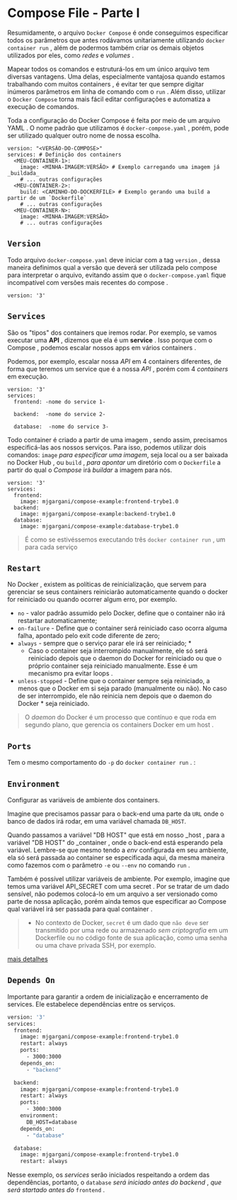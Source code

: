 # Compose File - Parte I
Resumidamente, o arquivo `Docker Compose` é onde conseguimos especificar todos os parâmetros que antes rodávamos unitariamente utilizando `docker container run` , além de podermos também criar os demais objetos utilizados por eles, como *redes* e *volumes* .

Mapear todos os comandos e estruturá-los em um único arquivo tem diversas vantagens. Uma delas, especialmente vantajosa quando estamos trabalhando com muitos containers , é evitar ter que sempre digitar inúmeros parâmetros em linha de comando com o `run` . Além disso, utilizar o `Docker Compose` torna mais fácil editar configurações e automatiza a execução de comandos.

Toda a configuração do Docker Compose é feita por meio de um arquivo YAML . O nome padrão que utilizamos é `docker-compose.yaml` , porém, pode ser utilizado qualquer outro nome de nossa escolha.
```
version: "<VERSÃO-DO-COMPOSE>"
services: # Definição dos containers
  <MEU-CONTAINER-1>:
    image: <MINHA-IMAGEM:VERSÃO> # Exemplo carregando uma imagem já _buildada_
    # ... outras configurações
  <MEU-CONTAINER-2>:
    build: <CAMINHO-DO-DOCKERFILE> # Exemplo gerando uma build a partir de um `Dockerfile`
    # ... outras configurações
  <MEU-CONTAINER-N>:
    image: <MINHA-IMAGEM:VERSÃO>
    # ... outras configurações
```


## `Version`
Todo arquivo `docker-compose.yaml` deve iniciar com a tag `version` , dessa maneira definimos qual a versão que deverá ser utilizada pelo compose para interpretar o arquivo, evitando assim que o `docker-compose.yaml` fique incompatível com versões mais recentes do compose .
```
version: '3'
```


## `Services`
São os "tipos" dos containers que iremos rodar. Por exemplo, se vamos executar uma **API** , dizemos que ela é um **service** . Isso porque com o Compose , podemos escalar nossos apps em vários containers .

Podemos, por exemplo, escalar nossa *API* em 4 containers diferentes, de forma que teremos um service que é a nossa *API* , porém com 4 *containers* em execução.
```
version: '3'
services:
  frontend: -nome do service 1-

  backend:  -nome do service 2-

  database:  -nome do service 3-
```

Todo container é criado a partir de uma imagem , sendo assim, precisamos especificá-las aos nossos serviços. Para isso, podemos utilizar dois comandos: `image` *para especificar uma imagem*, seja local ou a ser baixada no Docker Hub , ou `build` , *para apontar* um diretório com o `Dockerfile` a partir do qual o *Compose* irá *buildar* a imagem para nós.
```
version: '3'
services:
  frontend:
    image: mjgargani/compose-example:frontend-trybe1.0
  backend:
    image: mjgargani/compose-example:backend-trybe1.0
  database:
    image: mjgargani/compose-example:database-trybe1.0
```
> É como se estivéssemos executando três `docker container run` , um para cada serviço


## `Restart`
No Docker , existem as políticas de reinicialização, que servem para gerenciar se seus containers reiniciarão automaticamente quando o docker for reiniciado ou quando ocorrer algum erro, por exemplo.
- `no` - valor padrão assumido pelo Docker, define que o container não irá restartar automaticamente;
- `on-failure` - Define que o container será reiniciado caso ocorra alguma falha, apontado pelo exit code diferente de zero;
- `always` - sempre que o serviço parar ele irá ser reiniciado; *
  - Caso o container seja interrompido manualmente, ele só será reiniciado depois que o daemon do Docker for reiniciado ou que o próprio container seja reiniciado manualmente. Esse é um mecanismo pra evitar loops .
- `unless-stopped` - Define que o container sempre seja reiniciado, a menos que o Docker em si seja parado (manualmente ou não). No caso de ser interrompido, ele não reinicia nem depois que o daemon do Docker * seja reiniciado.

> O *daemon* do Docker é um processo que contínuo e que roda em segundo plano, que gerencia os containers Docker em um host .


## `Ports`
Tem o mesmo comportamento do `-p` do `docker container run` .
<pora do host>:<porta exposta do container>


## `Environment`
Configurar as variáveis de ambiente dos containers.

Imagine que precisamos passar para o back-end uma parte da `URL` onde o banco de dados irá rodar, em uma variável chamada `DB_HOST`.

Quando passamos a variável "DB HOST" que está em nosso _host , para a variável "DB HOST" do _container , onde o back-end está esperando pela variável. Lembre-se que mesmo tendo a *env* configurada em seu ambiente, ela só será passada ao container se especificada aqui, da mesma maneira como fazemos com o parâmetro `-e` ou `--env` no comando `run` .

Também é possível utilizar variáveis de ambiente. Por exemplo, imagine que temos uma variável API_SECRET com uma secret . Por se tratar de um dado sensível, não podemos colocá-lo em um arquivo a ser versionado como parte de nossa aplicação, porém ainda temos que especificar ao Compose qual variável irá ser passada para qual container .

> * No contexto de Docker, `secret` é um dado que `não deve` ser transmitido por uma rede ou armazenado *sem criptografia* em um Dockerfile ou no código fonte de sua aplicação, como uma senha ou uma chave privada SSH, por exemplo.

[mais detalhes](https://docs.docker.com/compose/environment-variables/)


## `Depends On`
Importante para garantir a ordem de inicialização e encerramento de services. Ele estabelece dependências entre os serviços.

```dockerfile
version: '3'
services:
  frontend:
    image: mjgargani/compose-example:frontend-trybe1.0
    restart: always
    ports:
      - 3000:3000
    depends_on:
      - "backend"

  backend:
    image: mjgargani/compose-example:frontend-trybe1.0
    restart: always
    ports:
      - 3000:3000
    environment:
      DB_HOST=database
    depends_on:
      - "database"

  database:
    image: mjgargani/compose-example:frontend-trybe1.0
    restart: always
```

Nesse exemplo, os *services* serão iniciados respeitando a ordem das dependências, portanto, o `database` *será iniciado antes do backend* , *que será startado antes do* `frontend` .